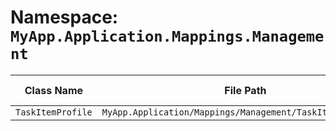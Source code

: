 # Namespace: `MyApp.Application.Mappings.Management`

| Class Name | File Path | Inherits From |
|------------|-----------|---------------|
| `TaskItemProfile` | `MyApp.Application/Mappings/Management/TaskItemProfile.cs` | `Profile` |

